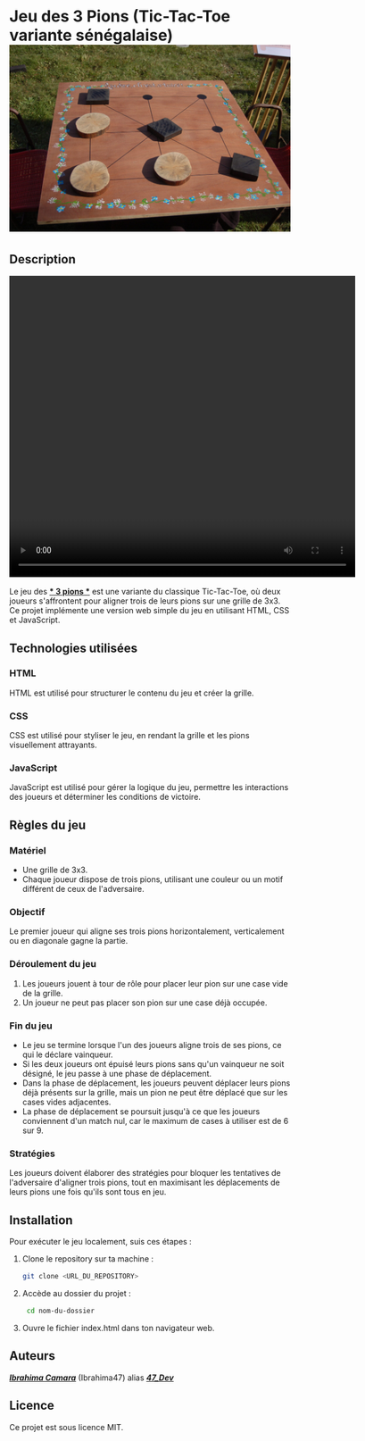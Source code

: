 # Jeu des 3 Pions (Tic-Tac-Toe variante sénégalaise) ![image](Assets/illustratif.jpg)

## Description
<video width="620" height="540" controls>
  <source src="Assets/Découvrez le jeu des 3 pions_3.mp4" type="video/mp4">
</video>

Le jeu des <u>__* 3 pions *__</u> est une variante du classique Tic-Tac-Toe, où deux joueurs s'affrontent pour aligner trois de leurs pions sur une grille de 3x3. Ce projet implémente une version web simple du jeu en utilisant HTML, CSS et JavaScript.

## Technologies utilisées

### HTML
HTML est utilisé pour structurer le contenu du jeu et créer la grille.

### CSS
CSS est utilisé pour styliser le jeu, en rendant la grille et les pions visuellement attrayants.

### JavaScript
JavaScript est utilisé pour gérer la logique du jeu, permettre les interactions des joueurs et déterminer les conditions de victoire.

## Règles du jeu

### Matériel
- Une grille de 3x3.
- Chaque joueur dispose de trois pions, utilisant une couleur ou un motif différent de ceux de l'adversaire.

### Objectif
Le premier joueur qui aligne ses trois pions horizontalement, verticalement ou en diagonale gagne la partie.

### Déroulement du jeu
1. Les joueurs jouent à tour de rôle pour placer leur pion sur une case vide de la grille.
2. Un joueur ne peut pas placer son pion sur une case déjà occupée.

### Fin du jeu
- Le jeu se termine lorsque l'un des joueurs aligne trois de ses pions, ce qui le déclare vainqueur.
- Si les deux joueurs ont épuisé leurs pions sans qu'un vainqueur ne soit désigné, le jeu passe à une phase de déplacement.
- Dans la phase de déplacement, les joueurs peuvent déplacer leurs pions déjà présents sur la grille, mais un pion ne peut être déplacé que sur les cases vides adjacentes.
- La phase de déplacement se poursuit jusqu'à ce que les joueurs conviennent d'un match nul, car le maximum de cases à utiliser est de 6 sur 9.

### Stratégies
Les joueurs doivent élaborer des stratégies pour bloquer les tentatives de l'adversaire d'aligner trois pions, tout en maximisant les déplacements de leurs pions une fois qu'ils sont tous en jeu.

## Installation
Pour exécuter le jeu localement, suis ces étapes :

1. Clone le repository sur ta machine :
   ```bash
   git clone <URL_DU_REPOSITORY>
2. Accède au dossier du projet :
   ```bash
    cd nom-du-dossier
3. Ouvre le fichier index.html dans ton navigateur web.

## Auteurs
<u>__*Ibrahima Camara*__</u> (Ibrahima47) alias <u>__*47_Dev*__</u>
## Licence
Ce projet est sous licence MIT.
